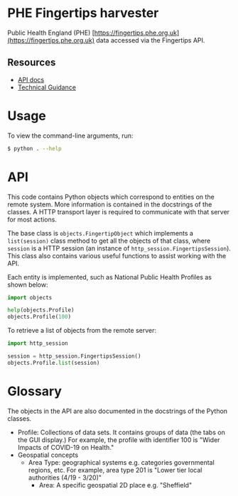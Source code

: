 # PHE Fingertips harvester

Public Health England (PHE) [https://fingertips.phe.org.uk](https://fingertips.phe.org.uk) data accessed via the Fingertips API.

## Resources

* [API docs](https://fingertips.phe.org.uk/api)
* [Technical Guidance](https://fingertips.phe.org.uk/profile/guidance)

# Usage

To view the command-line arguments, run:

```bash
$ python . --help
```

# API

This code contains Python objects which correspond to entities on the remote system. More information is contained in the docstrings of the classes. A HTTP transport layer is required to communicate with that server for most actions.

The base class is `objects.FingertipObject` which implements a `list(session)` class method to get all the objects of that class, where `session` is a HTTP session (an instance of `http_session.FingertipsSession`). This class also contains various useful functions to assist working with the API.

Each entity is implemented, such as National Public Health Profiles as shown below:

```python
import objects

help(objects.Profile)
objects.Profile(100)
```

To retrieve a list of objects from the remote server:

```python
import http_session

session = http_session.FingertipsSession()
objects.Profile.list(session)
```

# Glossary

The objects in the API are also documented in the docstrings of the Python classes.

* Profile: Collections of data sets. It contains groups of data (the tabs on the GUI display.) For example, the profile with identifier 100 is "Wider Impacts of COVID-19 on Health."
* Geospatial concepts
  * Area Type: geographical systems e.g. categories governmental regions, etc. For example, area type 201 is "Lower tier local authorities (4/19 - 3/20)"
    * Area: A specific geospatial 2D place e.g. "Sheffield"

